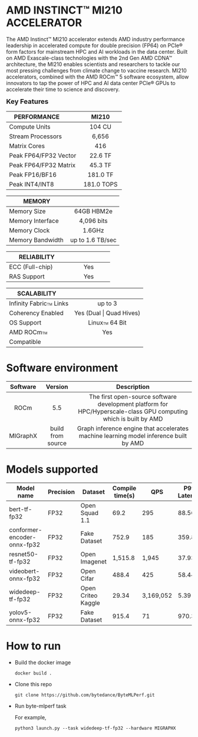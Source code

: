 # AMD INSTINCT™ MI210 ACCELERATOR

The AMD Instinct™ MI210 accelerator extends AMD industry performance leadership in accelerated compute for double precision (FP64) on PCIe® form factors for mainstream HPC and AI workloads in the data center. Built on AMD Exascale-class technologies with the 2nd Gen AMD CDNA™ architecture, the MI210 enables scientists and researchers to tackle our most pressing challenges from climate change to vaccine research. MI210 accelerators, combined with the AMD ROCm™ 5 software ecosystem, allow innovators to tap the power of HPC and AI data center PCIe® GPUs to accelerate their time to science and discovery.

<font size="4">**Key Features**</font>

|<div style="width:150px">PERFORMANCE</div>|<div style="width:100px">MI210</div>|
| ----------------- |:-----------------------:|
|Compute Units |	104 CU|
|Stream Processors|6,656|
|Matrix Cores|416|
|Peak FP64/FP32 Vector|22.6 TF|
|Peak FP64/FP32 Matrix|45.3 TF|
|Peak FP16/BF16|181.0 TF|
|Peak INT4/INT8|181.0 TOPS|

|<div style="width:150px">MEMORY||
| ----------------- |:-----------------------:|
|Memory Size|	64GB HBM2e|
|Memory Interface|4,096 bits|
|Memory Clock|1.6GHz|
|Memory Bandwidth|up to 1.6 TB/sec|

|<div style="width:150px">RELIABILITY</div>|<div style="width:100px">|
| ----------------- |:----------------------:|
|ECC (Full-chip)|Yes|
|RAS Support|	Yes|

|<div style="width:150px">SCALABILITY</div>|<div style="width:100px">|
| ----------------- |:----------------------:|
|Infinity Fabric<small><small><small>TM</small></small></small> Links|up to 3|
|Coherency Enabled|Yes (Dual &#124; Quad Hives)|
|OS Support|Linux<small><small><small>TM</small></small></small> 64 Bit|
|AMD ROCm<small><small><small>TM</small></small></small>|Yes|
|Compatible|


# Software environment

| Software | Version | Description |
| :-----: | :----: | :----: |
| ROCm | 5.5 | The first open-source software development platform for HPC/Hyperscale-class GPU computing which is built by AMD |
| MIGraphX | build from source | Graph inference engine that accelerates machine learning model inference built by AMD |

# Models supported

| Model name |  Precision | Dataset | Compile time(s) | QPS | P99 Latency |
| ---- | ---- | ---- | ---- | ---- | ---- |
| bert-tf-fp32 | FP32 | Open Squad 1.1 | 69.2 | 295 | 88.56 |
| conformer-encoder-onnx-fp32 | FP32 | Fake Dataset | 752.9 | 185  | 359.89 |
| resnet50-tf-fp32 | FP32 | Open Imagenet | 1,515.8 | 1,945 | 37.93 |
| videobert-onnx-fp32 | FP32 | Open Cifar | 488.4 | 425 | 58.44 |
| widedeep-tf-fp32 | FP32 | Open Criteo Kaggle | 29.34 | 3,169,052  | 5.39 |
| yolov5-onnx-fp32 | FP32 | Fake Dataset | 915.4 | 71  | 970.32 |


# How to run

- Build the docker image

  ```
  docker build .
  ```

- Clone this repo

  ```
  git clone https://github.com/bytedance/ByteMLPerf.git
  ```

- Run byte-mlperf task

  For example,

  ```
  python3 launch.py --task widedeep-tf-fp32 --hardware MIGRAPHX
  ```
